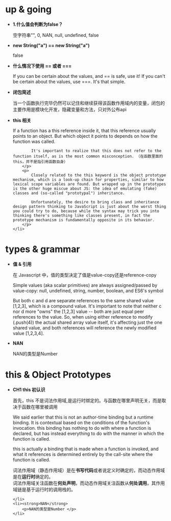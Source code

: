 <h1>up & going</h1>

<ul>
	<li><strong>1.什么值会判断为false？</strong>
		<p> 空字符串"", 0, NAN, null, undefined, false
		</p>	
	</li>
	<li><strong>new String("a") == new String("a")</strong>
		<p> false
		</p>	
	</li>
	<li><strong>什么情况下使用 == 或者 ===</strong>
		<p> If you can be certain about the values, and == is safe, use it! If you can't be certain about the values, use ===. It's that simple.
		</p>	
	</li>
	<li><strong>闭包简述</strong>
		<p> 当一个函数执行完毕仍然可以记住和继续获得该函数作用域内的变量，闭包的主要作用是模块化开发，隐藏变量和方法，只对外公布api
		</p>	
	</li>
	<li><strong>this 相关</strong>
		<p> 
			If a function has a this reference inside it, that this reference usually points to an object. But which object it points to depends on how the function was called.

			It's important to realize that this does not refer to the function itself, as is the most common misconception. （在函数里面的this，并不是指引用函数自身）			
		</p>	
		<p>
			Closely related to the this keyword is the object prototype mechanism, which is a look-up chain for properties, similar to how lexical scope variables are found. But wrapped up in the prototypes is the other huge miscue about JS: the idea of emulating (fake) classes and (so-called "prototypal") inheritance.

            Unfortunately, the desire to bring class and inheritance design pattern thinking to JavaScript is just about the worst thing you could try to do, because while the syntax may trick you into thinking there's something like classes present, in fact the prototype mechanism is fundamentally opposite in its behavior.
		</p>
	</li>
		
</ul>

<h1>types & grammar</h1>
<ul>
	<li><strong>值 & 引用</strong>
		<p>在 Javascript 中，值的类型决定了值是value-copy还是reference-copy </p>
		<p>Simple values (aka scalar primitives) are always assigned/passed by value-copy: null, undefined, string, number, boolean, and ES6's symbol</p>
		<p>But both c and d are separate references to the same shared value [1,2,3], which is a compound value. It's important to note that neither c nor d more "owns" the [1,2,3] value -- both are just equal peer references to the value. So, when using either reference to modify (.push(4)) the actual shared array value itself, it's affecting just the one shared value, and both references will reference the newly modified value [1,2,3,4].</p>
	</li>
	<li><strong>NAN</strong>
		<p>NAN的类型是Number </p>
	</li>
</ul>

<h1>this & Object Prototypes</h1>
<ul>
	<li><strong>CH1 this 初认识</strong>
		<p>首先，this 不是词法作用域,是运行时绑定的。与函数在哪里声明无关，而是取决于函数在哪里被调用</p>
		<p>
			We said earlier that this is not an author-time binding but a runtime binding. It is contextual based on the conditions of the function's invocation. this binding has nothing to do with where a function is declared, but has instead everything to do with the manner in which the function is called.
		</p>
		<p>
			this is actually a binding that is made when a function is invoked, and what it references is determined entirely by the call-site where the function is called.
		</p>
		<p>词法作用域（静态作用域）是在<b>书写代码</b>或者说定义时确定的，而动态作用域是在<b>运行时</b>确定的。<br>词法作用域关注函数在<b>何处声明</b>，而动态作用域关注函数从<b>何处调用</b>，其作用域链是基于运行时的调用栈的。</p>
		
	</li>
	<li><strong>NAN</strong>
		<p>NAN的类型是Number </p>
	</li>
</ul>